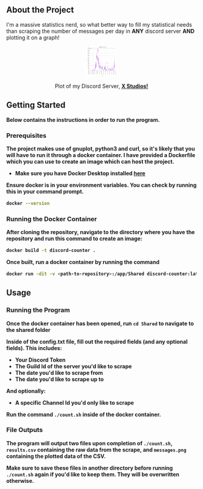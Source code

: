 <!-- ABOUT THE PROJECT -->
## About the Project

I'm a massive statistics nerd, so what better way to fill my statistical needs than scraping the number of messages per day in **ANY** discord server **AND** plotting it on a graph!

<div align="center">
  <a href="https://github.com/axtan64/discord-counter">
    <img src="images/plot1.png" alt="Logo" width="80" height="80">
  </a>


  <p align="center">
    Plot of my Discord Server, <a href="https://discord.gg/J5jpKBXfjP"><strong>X Studios!</a>
  </p>
</div>

<!-- GETTING STARTED -->
## Getting Started

Below contains the instructions in order to run the program.

### Prerequisites

The project makes use of gnuplot, python3 and curl, so it's likely that you will have to run it through a docker container. I have provided a Dockerfile which you can use to create an image which can host the project. 
* Make sure you have Docker Desktop installed <a href="https://www.docker.com/products/docker-desktop/">here</a>


Ensure docker is in your environment variables. You can check by running this in your command prompt.
  ```sh
  docker --version
  ```

### Running the Docker Container
After cloning the repository, navigate to the directory where you have the repository and run this command to create an image:
  ```sh
  docker build -t discord-counter .
  ```
  
Once built, run a docker container by running the command
  ```sh
  docker run -dit -v <path-to-repository>:/app/Shared discord-counter:latest
  ```
  
<!-- USAGE -->
## Usage
### Running the Program
Once the docker container has been opened, run `cd Shared` to navigate to the shared folder

Inside of the config.txt file, fill out the required fields (and any optional fields). This includes:
* Your Discord Token
* The Guild Id of the server you'd like to scrape
* The date you'd like to scrape from
* The date you'd like to scrape up to

And optionally:
* A specific Channel Id you'd only like to scrape

Run the command `./count.sh` inside of the docker container.

### File Outputs

The program will output two files upon completion of `./count.sh`, `results.csv` containing the raw data from the scrape, and `messages.png` containing the plotted data of the CSV.

Make sure to save these files in another directory before running `./count.sh` again if you'd like to keep them. They will be overwritten otherwise.